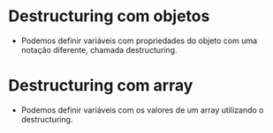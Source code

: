 # Destructuring com objetos

- Podemos definir variáveis com propriedades do objeto com uma notação diferente, chamada destructuring.

# Destructuring com array

- Podemos definir variáveis com os valores de um array utilizando o destructuring.
